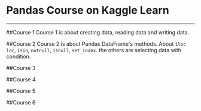 # Pandas Course on Kaggle Learn

---
##Course 1
Course 1 is about creating data, reading data and writing data.

##Course 2
Course 2 is about Pandas DataFrame's methods. About `iloc` `loc`, `isin`, `notnull`, `isnull`, `set_index`. the others are selecting data with condition.

##Course 3


##Course 4

##Course 5

##Course 6
